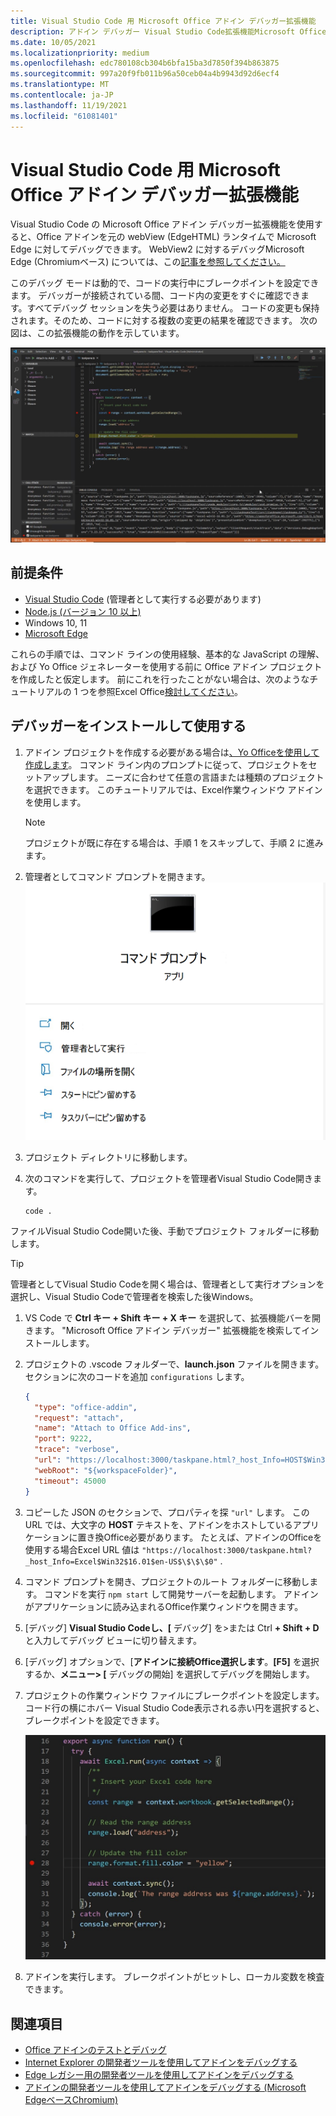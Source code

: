 ```yaml
---
title: Visual Studio Code 用 Microsoft Office アドイン デバッガー拡張機能
description: アドイン デバッガー Visual Studio Code拡張機能Microsoft Office使用して、アドインのOfficeデバッグします。
ms.date: 10/05/2021
ms.localizationpriority: medium
ms.openlocfilehash: edc780108cb304b6bfa15ba3d7850f394b863875
ms.sourcegitcommit: 997a20f9fb011b96a50ceb04a4b9943d92d6ecf4
ms.translationtype: MT
ms.contentlocale: ja-JP
ms.lasthandoff: 11/19/2021
ms.locfileid: "61081401"
---
```

# <a name="microsoft-office-add-in-debugger-extension-for-visual-studio-code"></a>Visual Studio Code 用 Microsoft Office アドイン デバッガー拡張機能

Visual Studio Code の Microsoft Office アドイン デバッガー拡張機能を使用すると、Office アドインを元の webView (EdgeHTML) ランタイムで Microsoft Edge に対してデバッグできます。 WebView2 に対するデバッグMicrosoft Edge (Chromiumベース) については、この[記事を参照してください。](./debug-desktop-using-edge-chromium.md)

このデバッグ モードは動的で、コードの実行中にブレークポイントを設定できます。 デバッガーが接続されている間、コード内の変更をすぐに確認できます。すべてデバッグ セッションを失う必要はありません。 コードの変更も保持されます。そのため、コードに対する複数の変更の結果を確認できます。 次の図は、この拡張機能の動作を示しています。

![Officeアドインのセクションをデバッグするアドイン デバッガー拡張機能Excelデバッグします。](../images/vs-debugger-extension-for-office-addins.jpg)

## <a name="prerequisites"></a>前提条件

- [Visual Studio Code](https://code.visualstudio.com/) (管理者として実行する必要があります)
- [Node.js (バージョン 10 以上)](https://nodejs.org/)
- Windows 10, 11
- [Microsoft Edge](https://www.microsoft.com/edge)

これらの手順では、コマンド ラインの使用経験、基本的な JavaScript の理解、および Yo Office ジェネレーターを使用する前に Office アドイン プロジェクトを作成したと仮定します。 前にこれを行ったことがない場合は、次のようなチュートリアルの 1 つを参照Excel Office[検討してください](../tutorials/excel-tutorial.md)。

## <a name="install-and-use-the-debugger"></a>デバッガーをインストールして使用する

1. アドイン プロジェクトを作成する必要がある場合は[、Yo Officeを使用して作成します](../quickstarts/excel-quickstart-jquery.md?tabs=yeomangenerator)。 コマンド ライン内のプロンプトに従って、プロジェクトをセットアップします。 ニーズに合わせて任意の言語または種類のプロジェクトを選択できます。 このチュートリアルでは、Excel作業ウィンドウ アドインを使用します。

    > [!NOTE]
    > プロジェクトが既に存在する場合は、手順 1 をスキップして、手順 2 に進みます。

1. 管理者としてコマンド プロンプトを開きます。
   ![コマンド プロンプト のオプション ([管理者として実行] と [11] のWindows 10を含む)。](../images/run-as-administrator-vs-code.jpg)

1. プロジェクト ディレクトリに移動します。

1. 次のコマンドを実行して、プロジェクトを管理者Visual Studio Code開きます。

    ```command&nbsp;line
    code .
    ```

  ファイルVisual Studio Code開いた後、手動でプロジェクト フォルダーに移動します。

  > [!TIP]
  > 管理者としてVisual Studio Codeを開く場合は、管理者として実行オプションを選択し、Visual Studio Codeで管理者を検索した後Windows。

1. VS Code で **Ctrl キー + Shift キー + X キー** を選択して、拡張機能バーを開きます。 "Microsoft Office アドイン デバッガー" 拡張機能を検索してインストールします。

1. プロジェクトの .vscode フォルダーで、**launch.json** ファイルを開きます。 セクションに次のコードを追加 `configurations` します。

    ```JSON
    {
      "type": "office-addin",
      "request": "attach",
      "name": "Attach to Office Add-ins",
      "port": 9222,
      "trace": "verbose",
      "url": "https://localhost:3000/taskpane.html?_host_Info=HOST$Win32$16.01$en-US$$$$0",
      "webRoot": "${workspaceFolder}",
      "timeout": 45000
    }
    ```

1. コピーした JSON のセクションで、プロパティを探 `"url"` します。 この URL では、大文字の **HOST** テキストを、アドインをホストしているアプリケーションに置き換Office必要があります。 たとえば、アドインのOfficeを使用する場合Excel URL 値は `"https://localhost:3000/taskpane.html?_host_Info=Excel$Win32$16.01$en-US$\$\$\$0"` .

1. コマンド プロンプトを開き、プロジェクトのルート フォルダーに移動します。 コマンドを実行 `npm start` して開発サーバーを起動します。 アドインがアプリケーションに読み込まれるOffice作業ウィンドウを開きます。

1. [デバッグ] **Visual Studio Codeし、[** デバッグ] を>または Ctrl **+ Shift + D** と入力してデバッグ ビューに切り替えます。

1. [デバッグ] オプションで、[**アドインに接続Office選択します**。**[F5]** を選択するか、**メニュー> [** デバッグの開始] を選択してデバッグを開始します。

1. プロジェクトの作業ウィンドウ ファイルにブレークポイントを設定します。 コード行の横にホバー Visual Studio Code表示される赤い円を選択すると、ブレークポイントを設定できます。

    ![赤い円は、次のコード行にVisual Studio Code。](../images/set-breakpoint.jpg)

1. アドインを実行します。 ブレークポイントがヒットし、ローカル変数を検査できます。

## <a name="see-also"></a>関連項目

- [Office アドインのテストとデバッグ](test-debug-office-add-ins.md)
- [Internet Explorer の開発者ツールを使用してアドインをデバッグする](debug-add-ins-using-f12-tools-ie.md)
- [Edge レガシー用の開発者ツールを使用してアドインをデバッグする](debug-add-ins-using-devtools-edge-legacy.md)
- [アドインの開発者ツールを使用してアドインをデバッグする (Microsoft EdgeベースChromium)](debug-add-ins-using-devtools-edge-chromium.md)
